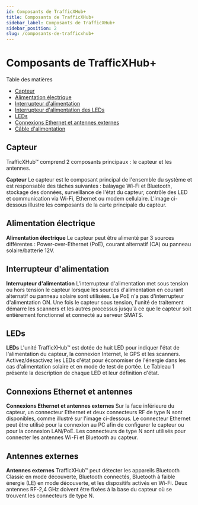 ```yaml
---
id: Composants de TrafficXHub+
title: Composants de TrafficXHub+
sidebar_label: Composants de TrafficXHub+
sidebar_position: 2
slug: /composants-de-trafficxhub+
---
```

# Composants de TrafficXHub+

Table des matières
- [Capteur](#capteur)
- [Alimentation électrique](#alimentation-électrique)
- [Interrupteur d'alimentation](#interrupteur-dalimentation)
- [Interrupteur d'alimentation des LEDs](#interrupteur-dalimentation-des-leds)
- [LEDs](#leds)
- [Connexions Ethernet et antennes externes](#connexions-ethernet-et-antennes-externes)
- [Câble d'alimentation](#câble-dalimentation)

## Capteur

TrafficXHub™ comprend 2 composants principaux : le capteur et les antennes.

**Capteur**
Le capteur est le composant principal de l'ensemble du système et est responsable des tâches suivantes : balayage Wi-Fi et Bluetooth, stockage des données, surveillance de l'état du capteur, contrôle des LED et communication via Wi-Fi, Ethernet ou modem cellulaire. L'image ci-dessous illustre les composants de la carte principale du capteur.

## Alimentation électrique

**Alimentation électrique**
Le capteur peut être alimenté par 3 sources différentes : Power-over-Ethernet (PoE), courant alternatif (CA) ou panneau solaire/batterie 12V.

## Interrupteur d'alimentation

**Interrupteur d'alimentation**
L'interrupteur d'alimentation met sous tension ou hors tension le capteur lorsque les sources d'alimentation en courant alternatif ou panneau solaire sont utilisées. Le PoE n'a pas d'interrupteur d'alimentation ON. Une fois le capteur sous tension, l'unité de traitement démarre les scanners et les autres processus jusqu'à ce que le capteur soit entièrement fonctionnel et connecté au serveur SMATS.

## LEDs

**LEDs**
L'unité TrafficXHub™ est dotée de huit LED pour indiquer l'état de l'alimentation du capteur, la connexion Internet, le GPS et les scanners. Activez/désactivez les LEDs d'état pour économiser de l'énergie dans les cas d'alimentation solaire et en mode de test de portée. Le Tableau 1 présente la description de chaque LED et leur définition d'état.

## Connexions Ethernet et antennes

**Connexions Ethernet et antennes externes**
Sur la face inférieure du capteur, un connecteur Ethernet et deux connecteurs RF de type N sont disponibles, comme illustré sur l'image ci-dessous. Le connecteur Ethernet peut être utilisé pour la connexion au PC afin de configurer le capteur ou pour la connexion LAN/PoE. Les connecteurs de type N sont utilisés pour connecter les antennes Wi-Fi et Bluetooth au capteur.

## Antennes externes

**Antennes externes**
TrafficXHub™ peut détecter les appareils Bluetooth Classic en mode découverte, Bluetooth connectés, Bluetooth à faible énergie (LE) en mode découverte, et les dispositifs activés en Wi-Fi. Deux antennes RF-2,4 GHz doivent être fixées à la base du capteur où se trouvent les connecteurs de type N.
